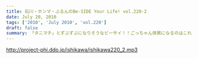 ```yaml
---
title: 石川・ホンマ・ぶるんのBe-SIDE Your Life! vol.220-2
date: July 20, 2010
tags: ['2010', 'July 2010', 'vol.220']
draft: false
summary: 「タニマチ」とずぶずぶになりそうなビーサイ！！ごっちゃん体質になるのはこれからだ！！野球賭博は・・・ダメですよ！！全国的な「招致合戦」が展開中です。NAMAE
---
```


http://project-phi.ddo.jp/ishikawa/ishikawa220_2.mp3